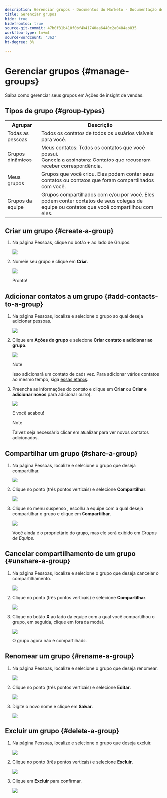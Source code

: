 ```yaml
---
description: Gerenciar grupos - Documentos do Marketo - Documentação do produto
title: Gerenciar grupos
hide: true
hidefromtoc: true
source-git-commit: 47b0f31b410f0bf4b41740aa6440c2a0484ab835
workflow-type: tm+mt
source-wordcount: '362'
ht-degree: 3%

---
```


# Gerenciar grupos {#manage-groups}

Saiba como gerenciar seus grupos em Ações de insight de vendas.

## Tipos de grupo {#group-types}

<table> 
 <colgroup> 
  <col> 
  <col> 
 </colgroup> 
 <tbody> 
  <tr> 
   <th>Agrupar</th> 
   <th>Descrição</th> 
  </tr> 
  <tr> 
   <td>Todas as pessoas</td> 
   <td>Todos os contatos de todos os usuários visíveis para você.</td> 
  </tr> 
  <tr> 
   <td>Grupos dinâmicos</td> 
   <td>Meus contatos: Todos os contatos que você possui.<br>Cancela a assinatura: Contatos que recusaram receber correspondência.</td> 
  </tr> 
  <tr> 
   <td>Meus grupos</td> 
   <td>Grupos que você criou. Eles podem conter seus contatos ou contatos que foram compartilhados com você.</td> 
  </tr> 
  <tr> 
   <td>Grupos da equipe</td> 
   <td>Grupos compartilhados com e/ou por você. Eles podem conter contatos de seus colegas de equipe ou contatos que você compartilhou com eles.</td> 
  </tr> 
 </tbody> 
</table>

## Criar um grupo {#create-a-group}

1. Na página Pessoas, clique no botão **+** ao lado de Grupos.

   ![](assets/manage-groups-1.png)

1. Nomeie seu grupo e clique em **Criar**.

   ![](assets/manage-groups-2.png)

   Pronto!

## Adicionar contatos a um grupo {#add-contacts-to-a-group}

1. Na página Pessoas, localize e selecione o grupo ao qual deseja adicionar pessoas.

   ![](assets/manage-groups-3.png)

1. Clique em **Ações do grupo** e selecione **Criar contato e adicionar ao grupo**.

   ![](assets/manage-groups-4.png)

   >[!NOTE]
   >
   >Isso adicionará um contato de cada vez. Para adicionar vários contatos ao mesmo tempo, siga [essas etapas](/help/marketo/product-docs/marketo-sales-insight/actions/people/managing-contacts/import-contacts-via-csv.md).

1. Preencha as informações do contato e clique em **Criar** ou **Criar e adicionar novos** para adicionar outro).

   ![](assets/manage-groups-5.png)

   E você acabou!

   >[!NOTE]
   >
   >Talvez seja necessário clicar em atualizar para ver novos contatos adicionados.

## Compartilhar um grupo {#share-a-group}

1. Na página Pessoas, localize e selecione o grupo que deseja compartilhar.

   ![](assets/manage-groups-6.png)

1. Clique no ponto (três pontos verticais) e selecione **Compartilhar**.

   ![](assets/manage-groups-7.png)

1. Clique no menu suspenso , escolha a equipe com a qual deseja compartilhar o grupo e clique em **Compartilhar**.

   ![](assets/manage-groups-8.png)

   Você ainda é o proprietário do grupo, mas ele será exibido em _Grupos de Equipe_.

## Cancelar compartilhamento de um grupo {#unshare-a-group}

1. Na página Pessoas, localize e selecione o grupo que deseja cancelar o compartilhamento.

   ![](assets/manage-groups-9.png)

1. Clique no ponto (três pontos verticais) e selecione **Compartilhar**.

   ![](assets/manage-groups-10.png)

1. Clique no botão **X** ao lado da equipe com a qual você compartilhou o grupo, em seguida, clique em fora da modal.

   ![](assets/manage-groups-11.png)

   O grupo agora não é compartilhado.

## Renomear um grupo {#rename-a-group}

1. Na página Pessoas, localize e selecione o grupo que deseja renomear.

   ![](assets/manage-groups-12.png)

1. Clique no ponto (três pontos verticais) e selecione **Editar**.

   ![](assets/manage-groups-13.png)

1. Digite o novo nome e clique em **Salvar**.

   ![](assets/manage-groups-14.png)

## Excluir um grupo {#delete-a-group}

1. Na página Pessoas, localize e selecione o grupo que deseja excluir.

   ![](assets/manage-groups-15.png)

1. Clique no ponto (três pontos verticais) e selecione **Excluir**.

   ![](assets/manage-groups-16.png)

1. Clique em **Excluir** para confirmar.

   ![](assets/manage-groups-17.png)
